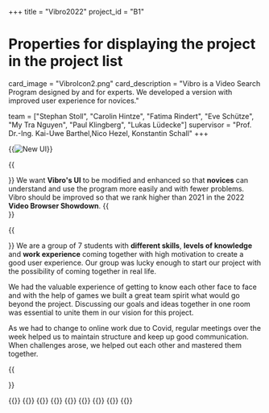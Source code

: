 +++
title = "Vibro2022"
project_id = "B1"

# Properties for displaying the project in the project list
card_image = "VibroIcon2.png"
card_description = "Vibro is a Video Search Program designed by and for experts. We developed a version with improved user experience for novices."




team = ["Stephan Stoll", "Carolin Hintze", "Fatima Rindert", "Eve Schütze", "My Tra Nguyen", "Paul Klingberg", "Lukas Lüdecke"]
supervisor = "Prof. Dr.-Ing. Kai-Uwe Barthel,Nico Hezel, Konstantin Schall"
+++


{{<image src="VibroUI.png" alt="New UI" >}}


{{<section title="Our Goal">}}
We want **Vibro's UI** to be modified and enhanced so that **novices** can understand and use the program more easily and with fewer problems. Vibro should be improved so that we rank higher than 2021 in the 2022 **Video Browser Showdown**.
{{</section>}}

{{<section title="The Team">}}
We are a group of 7 students with **different skills**, **levels of knowledge** and **work experience** coming together with high motivation to create a good user experience. Our group was lucky enough to start our project with the possibility of coming together in real life. 

We had the valuable experience of getting to know each other face to face and with the help of games we built a great team spirit what would go beyond the project. Discussing our goals and ideas together in one room was essential to unite them in our vision for this project. 

As we had to change to online work due to Covid, regular meetings over the week helped us to maintain structure and keep up good communication. When challenges arose, we helped out each other and mastered them together. 

{{</section >}}

{{<gallery>}}
{{<team-member image="stephan.png" name="Stephan">}}
{{<team-member image="caro.png" name="Caro">}}
{{<team-member image="fatima.jpg" name="Fatima">}}
{{<team-member image="eve.jpg" name="Eve">}}
{{<team-member image="my2.png" name="My">}}
{{<team-member image="Lukas.jpeg" name="Lukas">}}
{{<team-member image="paul.png" name="Paul">}}
{{</gallery>}}
